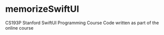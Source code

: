 # memorizeSwiftUI
CS193P Stanford SwiftUI Programming Course
Code written as part of the online course
